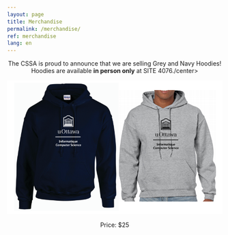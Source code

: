```yaml
---
layout: page
title: Merchandise
permalink: /merchandise/
ref: merchandise 
lang: en
---
```


<center>The CSSA is proud to announce that we are selling Grey and Navy Hoodies!</center>
<center>Hoodies are available <b>in person only</b> at SITE 4076./center>

![My helpful screenshot](/images/merch-01.jpg)

<center>Price: $25</center>